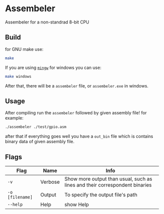 # Assembeler
Assembeler for a non-standrad 8-bit CPU

## Build
for GNU make use:
```bash
make
```

If you are using [`mingw`](https://www.mingw-w64.org/) for windows you can use:
```bash
make windows
```

After that, there will be a `assembeler` file, or `assembeler.exe` in windows.


## Usage
After compiling run the `assembeler` followed by given assembly file!
for example:
```bash
./assembeler ./test/gpio.asm
```
after that if everything goes well you have a `out_bin` file which is contains binary data of given assembly file.

## Flags

| Flag            | Name    | Info                                                                         |
|-----------------|---------|------------------------------------------------------------------------------|
| `-v`            | Verbose |  Show more output than usual, such as lines and their correspondent binaries |
| `-o [filename]` | Output  | To specify the output file's path                                            |
| `--help`        | Help    | show Help                                                                    |

